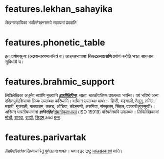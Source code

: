 # features.lekhan_sahayika

लेखनसहायिका भवाँल्लेखनसमये सहायतां प्रददाति

# features.phonetic_table

इतः प्रयोगसूच्यः (अक्षरान्तरणमानचित्रं वा) आङ्ग्लभाषायाः **निकटतमाक्षराणि** प्रयोगं करोति भवतः साधनान सुविधायै च।

# features.brahmic_support

लिपिलेखिका अधुनैव सर्वाणि मुख्यानि **_[ब्राह्मीलिपिना](links:/langs/Brahmic)_**. जाताः _भारतीयलिप्यः_ उपलब्धाः भवन्ति। वयं भविष्ये अन्य दक्षिणपूर्वएशियायाः लिप्यः उपलब्धाः करिष्यामि। वर्तमानं उपलब्धाः भाषाः :- हिन्दी, बङ्गाली, तेलुगु, तमिल, मराठी, गुजराती, मलयाळम, कन्नड, ओडिया, कोङ्गणी, असमिया, संस्कृतम्, सिंहल, पञ्जाबी(गुरुमुखी)। अस्मिन् भारतीयभाषानां **_हानिरहितं_** [रोमनीकृताधारम्](links:/langs/Romanized) (ISO 15919) परिवर्तनमपि उपलब्धाः। लिपिलेखिकायां [मोडी](links:/langs/Modi), [शारदा](links:/langs/Sharada), [ब्राह्मी](links:/langs/Brahmi), [सिद्धम्](links:/langs/Siddham) and [ग्रन्थ](links:/langs/Granth).

# features.parivartak

_लिपिपरिवर्तकः_ लिप्यान्तरितुं पूर्णततया शक्तः। भवान् इदं द्रष्टुं [जालसंस्करणं](links:/mukhya/web_app) याति।
